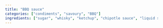 ```yaml
---
title: "BBQ sauce"
categories: ["condiments", "savoury", "BBQ"]
ingredients: ["sugar", "whisky", "ketchup", "chipotle sauce", "liquid smoke", "BBQ seasoning", "cider vinegar", "molasses", "treacle", "maple syrup", "mustard", "jam", "hoi-sin sauce"]
---
```


